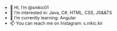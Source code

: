 - 👋 Hi, I’m @snikic01
- 👀 I’m interested in: Java, C#, HTML, CSS, JS&&TS
- 🌱 I’m currently learning: Angular
- 📫 You can reach me on Instagram: s.nikic.kir

<!---
snikic01/snikic01 is a ✨ special ✨ repository because its `README.md` (this file) appears on your GitHub profile.
You can click the Preview link to take a look at your changes.
--->
